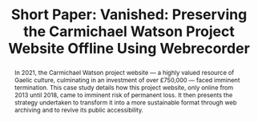 ---
abstract: In 2021, the Carmichael Watson project website — a highly valued resource
  of Gaelic culture, culminating in an investment of over £750,000 — faced imminent
  termination. This case study details how this project website, only online from
  2013 until 2018, came to imminent risk of permanent loss. It then presents the strategy
  undertaken to transform it into a more sustainable format through web archiving
  and to revive its public accessibility.
creators:
- Thomson, Sara Day
date: null
document_url: https://az659834.vo.msecnd.net/eventsairwesteuprod/production-inconference-public/3e7e578141f449fcbb5d0be78391e131
grand_parent: iPRES
institutions:
- University of Edinburgh
keywords:
- web archiving
- technology obsolescence
landing_page_url: null
language: eng
layout: publication
license: CC-BY 4.0 International
notes_url: null
parent: iPRES 2022
publication_type: short paper
size: null
slides_url: null
source_name: iPRES
stream_url: null
title: 'Short Paper: Vanished: Preserving the Carmichael Watson Project Website Offline
  Using Webrecorder'
year: 2022
---